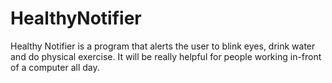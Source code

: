 # HealthyNotifier
Healthy Notifier is a program that alerts the user to blink eyes, drink water and do physical exercise. It will be really helpful for people working in-front of a computer all day.

